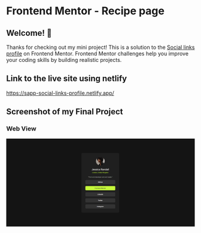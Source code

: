 # Frontend Mentor - Recipe page

## Welcome! 👋

Thanks for checking out my mini project! 
This is a solution to the [Social links profile](https://www.frontendmentor.io/challenges/social-links-profile-UG32l9m6dQ) on Frontend Mentor. 
Frontend Mentor challenges help you improve your coding skills by building realistic projects.

## Link to the live site using netlify

  https://sapp-social-links-profile.netlify.app/

## Screenshot of my Final Project
### Web View
  ![Design preview for the Recipe page coding challenge](./design/snippet-web-view-active.png)
